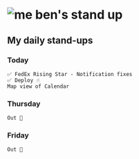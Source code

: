 # ![me](https://avatars2.githubusercontent.com/u/5232044?s=50&v=4) ben's stand up

## My daily stand-ups

### Today

    ✅ FedEx Rising Star - Notification fixes
    ✅ Deploy ☝
    Map view of Calendar
    
### Thursday

    Out 🦃

### Friday

    Out 🦃
